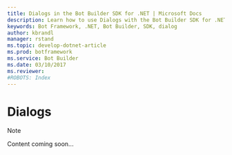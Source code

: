 ```yaml
---
title: Dialogs in the Bot Builder SDK for .NET | Microsoft Docs
description: Learn how to use Dialogs with the Bot Builder SDK for .NET.
keywords: Bot Framework, .NET, Bot Builder, SDK, dialog
author: kbrandl
manager: rstand
ms.topic: develop-dotnet-article
ms.prod: botframework
ms.service: Bot Builder
ms.date: 03/10/2017
ms.reviewer:
#ROBOTS: Index
---
```


# Dialogs

> [!NOTE]
> Content coming soon...

